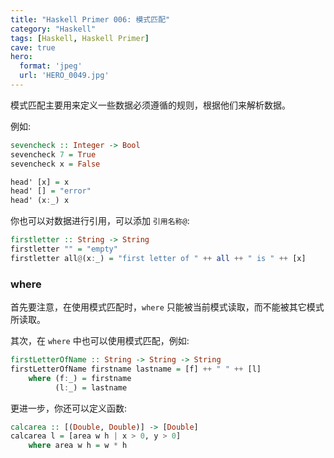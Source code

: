 ```yaml
---
title: "Haskell Primer 006: 模式匹配"
category: "Haskell"
tags: [Haskell, Haskell Primer]
cave: true
hero:
  format: 'jpeg'
  url: 'HERO_0049.jpg'
---
```

模式匹配主要用来定义一些数据必须遵循的规则，根据他们来解析数据。



例如:

```haskell
sevencheck :: Integer -> Bool
sevencheck 7 = True
sevencheck x = False

head' [x] = x
head' [] = "error"
head' (x:_) x
```

你也可以对数据进行引用，可以添加 `引用名称@`:

```haskell
firstletter :: String -> String
firstletter "" = "empty"
firstletter all@(x:_) = "first letter of " ++ all ++ " is " ++ [x]
```

### where

首先要注意，在使用模式匹配时，`where` 只能被当前模式读取，而不能被其它模式所读取。



其次，在 `where` 中也可以使用模式匹配，例如:

```haskell
firstLetterOfName :: String -> String -> String
firstLetterOfName firstname lastname = [f] ++ " " ++ [l]
    where (f:_) = firstname
          (l:_) = lastname
```

更进一步，你还可以定义函数:

```haskell
calcarea :: [(Double, Double)] -> [Double]
calcarea l = [area w h | x > 0, y > 0]
    where area w h = w * h
```




